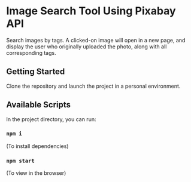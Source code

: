 # Image Search Tool Using Pixabay API
Search images by tags. A clicked-on image will open in a new page, and display the user who originally uploaded the photo, along with all corresponding tags.

## Getting Started
Clone the repository and launch the project in a personal environment.

## Available Scripts

In the project directory, you can run:
### `npm i` 
(To install dependencies)
### `npm start`
(To view in the browser)

